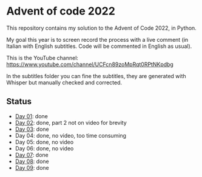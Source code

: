 # Advent of code 2022

This repository contains my solution to the Advent of Code 2022, in Python.

My goal this year is to screen record the process with a live comment (in Italian with English subtitles. Code will be commented in English as usual).

This is the YouTube channel: https://www.youtube.com/channel/UCFcn89zoMpRqt0RPtNKpdbg

In the subtitles folder you can fine the subtitles, they are generated with Whisper but manually checked and corrected.

## Status

* [Day 01](https://youtu.be/gmDWjQjX8KM): done
* [Day 02](https://youtu.be/w-seroxZ4vA): done, part 2 not on video for brevity
* [Day 03](https://youtu.be/UTcqOsKKYvA): done
* Day 04: done, no video, too time consuming
* Day 05: done, no video
* Day 06: done, no video
* [Day 07](https://www.youtube.com/watch?v=CP48DR41q28): done
* [Day 08](https://youtu.be/-baIe5VA8kQ): done
* [Day 09](https://youtu.be/T60x7lO35IM): done